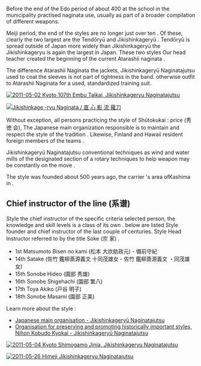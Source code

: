 Before the end of the Edo period of about 400 at the school in the municipality practised
naginata use, usually as part of a broader compilation of different weapons.

Meiji period, the end of the styles are no longer just over ten . Of these,
clearly the two largest are the Tendōryū and Jikishinkageryū . Tendōryū is
spread outside of Japan more widely than Jikishinkageryū the
Jikishinkageryu is again the largest in Japan. These two styles
Our head teacher created the beginning of the current Atarashii naginata .

The difference Atarashii Naginata the jackets, Jikishinkageryū Naginatajutsu
used to coat the sleeves is not part of tightness in the band. otherwise
outfit to Atarashii Naginata for a used, standardized
training suit.

[![2011-05-02 Kyoto 107th Embu Taikai, Jikishinkageryu
Naginatajutsu](http://farm3.staticflickr.com/2291/5763589730_ae7116f625_m.jpg)
](http://flickr.com/photos/14224905@N08/5763589730 "Kyoto 2011-05-02 107th Embu Taikai, Jikishinkageryu Naginatajutsu / paazio")

[![Jikishinkage -ryu Naginata /
直 心 影 流 薙刀](http://farm2.staticflickr.com/1322/4601612764_1e3537aeab_m.jpg)
](http://flickr.com/photos/8519244@N06/4601612764 "Jikishinkage -ryu Naginata / 直心影流薙刀 / RStonell")

Without exception, all persons practicing the style of
Shūtokukai : price (秀 徳 会), The Japanese main organization responsible
is to maintain and respect the style of the tradition . Likewise, Finland and
Hawaii resident foreign members of the teams .

Jikishinkageryū Naginatajutsu conventional techniques as wind and
water mills of the designated section of a rotary techniques to help
weapon may be constantly on the move .

The style was founded about 500 years ago, the carrier 's area of ​​Kashima in .

## Chief instructor of the line (系谱)

Style the chief instructor of the specific criteria selected person,
the knowledge and skill levels is a class of its own . below are listed
Style founder and chief instructor of the last couple of centuries. Style Head Instructor
referred to by the title Soke (宗 家) .

-   1st Matsumoto Bisen no kami (松本 大炊助政元) - 備前守紀
-   14th Satake (佐竹 鑑柳斎源義文 十同茂雄女 - 佐竹 鑑柳斎源義文 ・同茂雄女)
-   15th Sonobe Hideo (園部 秀雄)
-   16th Sonobe Shigehachi (園部 繁八)
-   17th Toya Akiko (戸谷 明子)
-   18th Sonobe Masami (園部 正美)

Learn more about the style :

- [Japanese main organisation - Jikishinkageryū
    Naginatajutsu](http://www.jikishin-naginata.jp/ "Jikishinkageryu Naginatajutsu")
- [Organisation for preserving and promoting historically important styles, Nihon Kobudo Kyokai - Jikishinkageryū
    Naginatajutsu](http://www.nihonkobudokyoukai.org/martialarts/059/ "Jikishinkageryu Naginatajutsu - At Nihon Kobudo Kyokai")

[![2011-05-04 Kyoto Shimogamo Jinja, Jikishinkageryu
Naginatajutsu](http://farm6.staticflickr.com/5185/5763043699_fcda29747e_m.jpg)
](http://flickr.com/photos/14224905@N08/5763043699 "Kyoto 2011-05-04 Shimogamo Jinja, Jikishinkageryu Naginatajutsu / paazio")

[![2011-05-26 Himeji Jikishinkageryu
Naginatajutsu](http://farm3.staticflickr.com/2514/5763043905_5a542834cf_m.jpg)
](http://flickr.com/photos/14224905@N08/5763043905 "Himeji 2011-05-26 Jikishinkageryu Naginatajutsu / paazio")